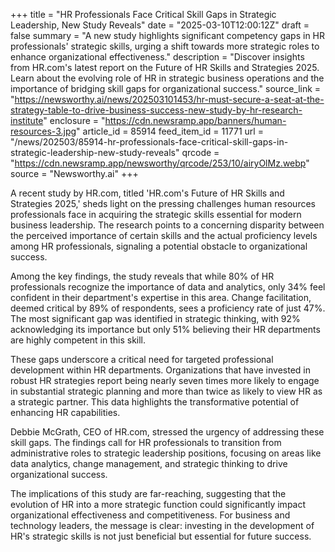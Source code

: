 +++
title = "HR Professionals Face Critical Skill Gaps in Strategic Leadership, New Study Reveals"
date = "2025-03-10T12:00:12Z"
draft = false
summary = "A new study highlights significant competency gaps in HR professionals' strategic skills, urging a shift towards more strategic roles to enhance organizational effectiveness."
description = "Discover insights from HR.com's latest report on the Future of HR Skills and Strategies 2025. Learn about the evolving role of HR in strategic business operations and the importance of bridging skill gaps for organizational success."
source_link = "https://newsworthy.ai/news/202503101453/hr-must-secure-a-seat-at-the-strategy-table-to-drive-business-success-new-study-by-hr-research-institute"
enclosure = "https://cdn.newsramp.app/banners/human-resources-3.jpg"
article_id = 85914
feed_item_id = 11771
url = "/news/202503/85914-hr-professionals-face-critical-skill-gaps-in-strategic-leadership-new-study-reveals"
qrcode = "https://cdn.newsramp.app/newsworthy/qrcode/253/10/airyOlMz.webp"
source = "Newsworthy.ai"
+++

<p>A recent study by HR.com, titled 'HR.com's Future of HR Skills and Strategies 2025,' sheds light on the pressing challenges human resources professionals face in acquiring the strategic skills essential for modern business leadership. The research points to a concerning disparity between the perceived importance of certain skills and the actual proficiency levels among HR professionals, signaling a potential obstacle to organizational success.</p><p>Among the key findings, the study reveals that while 80% of HR professionals recognize the importance of data and analytics, only 34% feel confident in their department's expertise in this area. Change facilitation, deemed critical by 89% of respondents, sees a proficiency rate of just 47%. The most significant gap was identified in strategic thinking, with 92% acknowledging its importance but only 51% believing their HR departments are highly competent in this skill.</p><p>These gaps underscore a critical need for targeted professional development within HR departments. Organizations that have invested in robust HR strategies report being nearly seven times more likely to engage in substantial strategic planning and more than twice as likely to view HR as a strategic partner. This data highlights the transformative potential of enhancing HR capabilities.</p><p>Debbie McGrath, CEO of HR.com, stressed the urgency of addressing these skill gaps. The findings call for HR professionals to transition from administrative roles to strategic leadership positions, focusing on areas like data analytics, change management, and strategic thinking to drive organizational success.</p><p>The implications of this study are far-reaching, suggesting that the evolution of HR into a more strategic function could significantly impact organizational effectiveness and competitiveness. For business and technology leaders, the message is clear: investing in the development of HR's strategic skills is not just beneficial but essential for future success.</p>